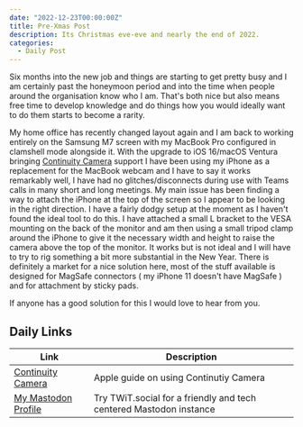 ```yaml
---
date: "2022-12-23T00:00:00Z"
title: Pre-Xmas Post
description: Its Christmas eve-eve and nearly the end of 2022.
categories:
  - Daily Post
---
```

Six months into the new job and things are starting to get pretty busy and I am certainly past the honeymoon period and into the time when people around the organisation know who I am. That's both nice but also means free time to develop knowledge and do things how you would ideally want to do them starts to become a rarity.

My home office has recently changed layout again and I am back to working entirely on the Samsung M7 screen with my MacBook Pro configured in clamshell mode alongside it. With the upgrade to iOS 16/macOS Ventura bringing [Continuity Camera](https://support.apple.com/en-us/HT213244) support I have been using my iPhone as a replacement for the MacBook webcam and I have to say it works remarkably well, I have had no glitches/disconnects during use with Teams calls in many short and long meetings. My main issue has been finding a way to attach the iPhone at the top of the screen so I appear to be looking in the right direction. I have a fairly dodgy setup at the moment as I haven't found the ideal tool to do this. I have attached a small L bracket to the VESA mounting on the back of the monitor and am then using a small tripod clamp around the iPhone to give it the necessary width and height to raise the camera above the top of the monitor. It works but is not ideal and I will have to try to rig something a bit more substantial in the New Year. There is definitely a market for a nice solution here, most of the stuff available is designed for MagSafe connectors ( my iPhone 11 doesn't have MagSafe ) and for attachment by sticky pads.

If anyone has a good solution for this I would love to hear from you.

## Daily Links

|Link|Description|
|--------|----|
|[Continuity Camera](https://support.apple.com/en-us/HT213244)| Apple guide on using Continutiy Camera |
|[My Mastodon Profile](https://twit.social/@ukmac)|Try TWiT.social for a friendly and tech centered Mastodon instance|

